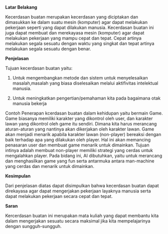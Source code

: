 **Latar Belakang**

Kecerdasan buatan merupakan kecerdasan yang diciptakan dan dimasukkan ke dalam suatu mesin (komputer) agar dapat melakukan pekerjaan seperti yang dapat dilakukan manusia. Kecerdasan buatan ini juga dapat membuat dan merekayasa mesin (komputer) agar dapat melakukan pekerjaan yang mampu cepat dan tepat. Cepat artinya melakukan segala sesuatu dengan waktu yang singkat dan tepat artinya melakukan segala sesuatu dengan benar.

**Penjelasan**

Tujuan kecerdasan buatan yaitu:

1. Untuk mengembangkan metode dan sistem untuk menyelesaikan masalah,masalah yang biasa diselesaikan melalui aktifivitas intelektual manusia.

2. Untuk meningkatkan pengertian/pemahaman kita pada bagaimana otak manusia bekerja

Contoh Penerapan kcerdasan buatan dalam kehidupan yaitu bermain Game. Game biasanya memiliki karakter yang dikontrol oleh user, dan karakter lawan yang dikontrol oleh game itu sendiri. Dimana kita harus merancang aturan-aturan yang nantinya akan dikerjakan oleh karakter lawan. Game akan menjadi menarik apabila karakter lawan (non-player) bereaksi dengan baik terhadap apa yang dilakukan oleh player. Hal ini akan memancing penasaran user dan membuat game menarik untuk dimainkan. Tujuan intinya adalah membuat non-player memiliki strategi yang cerdas untuk mengalahkan player. Pada bidang ini,  AI dibutuhkan, yaitu untuk merancang dan menghasilkan game yang fun serta antarmuka antara man-machine yang cerdas dan menarik untuk dimainkan.

**Kesimpulan**

Dari penjelasan diatas dapat disimpulkan bahwa kecerdasan buatan dapat direkayasa agar dapat mengerjakan pekerjaan layaknya manusia serta dapat melakukan pekerjaan secara cepat dan tepat.

**Saran**

Kercerdasan buatan ini merupakan mata kuliah yang dapat membantu kita dalam mengerjakan sesuatu secara maksimal jika kita mempelajarinya dengan sungguh-sungguh.